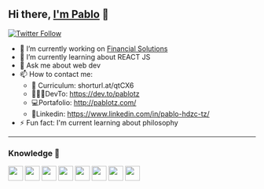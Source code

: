 ## Hi there, [I'm Pablo][web]  👋


[![Twitter Follow](https://img.shields.io/twitter/follow/PabloTz01?style=social)][twitter]


- 🔭 I’m currently working on [Financial Solutions][financial]
- 🌱 I’m currently learning about REACT JS
- 💬 Ask me about web dev 
- 📫 How to contact me: 
    - 📄 Curriculum: shorturl.at/qtCX6
    - 👩🏻‍💻DevTo: https://dev.to/pablotz
    - 💻Portafolio: http://pablotz.com/
    - 💼Linkedin: https://www.linkedin.com/in/pablo-hdzc-tz/
- ⚡ Fun fact: I'm current learning about philosophy 

---
### Knowledge 📖

<div>
    <img width="30" src="https://img.icons8.com/officel/60/000000/react.png"/> 
    <img width="30" src="https://img.icons8.com/dusk/60/000000/html-5.png"/>
    <img width="30" src="https://img.icons8.com/dusk/60/000000/javascript-logo.png"/>
    <img width="30" src="https://img.icons8.com/dusk/60/000000/css3.png"/>
    <img width="30" src="https://img.icons8.com/dusk/60/000000/java.png"/>
    <img width="30" src="https://img.icons8.com/dusk/60/000000/selenium-test-automation.png"/>
    <img width="30" src="https://img.icons8.com/color/60/000000/nodejs.png"/>
    <img width="30" src="https://img.icons8.com/dusk/60/000000/sql.png"/>

</div>

<!-- Links -->

[web]:http://pablotz.com/
[twitter]:https://twitter.com/PabloTz01
[financial]:https://www.financialsolutions.mx/